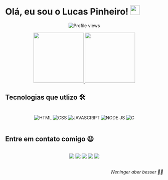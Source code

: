 <h1 align="left">Olá, eu sou o Lucas Pinheiro! <img src="https://c.tenor.com/sxuSkqFn82oAAAAi/hello-joypixels.gif" width="30px"></h1>
<p align="center"> <img src="https://komarev.com/ghpvc/?username=lucaspdsg&color=yellow" alt="Profile views" /> </p>

<div align="center">
  <a href="https://github.com/lucaspdsg">
    <img height="160em" src="https://github-readme-stats.vercel.app/api?username=lucaspdsg&count_private=true&include_all_commits=true&show_icons=true&theme=dracula&hide_border=false&show_owner=true"/>
    <img height="160em" src="https://github-readme-stats.vercel.app/api/top-langs/?username=lucaspdsg&theme=dracula&hide_border=false&&layout=compact"/>
  </a>
</div>

## Tecnologias que utlizo 🛠

<div align="center" valign="top"><br>
 <img align="center" alt="HTML" src="https://img.shields.io/badge/HTML5-E34F26?style=for-the-badge&logo=html5&logoColor=white">
 <img align="center" alt="CSS" src="https://img.shields.io/badge/CSS3-1572B6?style=for-the-badge&logo=css3&logoColor=white">
 <img align="center" alt="JAVASCRIPT" src="https://img.shields.io/badge/JavaScript-323330?style=for-the-badge&logo=javascript&logoColor=F7DF1E">
 <img align="center" alt="NODE JS" src="https://img.shields.io/badge/Node.js-43853D?style=for-the-badge&logo=node.js&logoColor=white">
 <img align="center" alt="C" src="https://img.shields.io/badge/C-00599C?style=for-the-badge&logo=c&logoColor=white">
</div><br>

## Entre em contato comigo 😃 
 <div align="center"><br>
  <a href="https://www.facebook.com/lucas.pinheiro.5891004" target="_blank"><img src="https://img.shields.io/badge/facebook-%231877F2.svg?&style=for-the-badge&logo=facebook&logoColor=white" target="_blank"></a>
  <a href="https://www.instagram.com/lucaspdsg/" target="_blank"><img src="https://img.shields.io/badge/-Instagram-%23E4405F?style=for-the-badge&logo=instagram&logoColor=white" target="_blank"></a>
  <a href="https://www.linkedin.com/in/lucaspdsg/" target="_blank"><img src="https://img.shields.io/badge/-LinkedIn-%230077B5?style=for-the-badge&logo=linkedin&logoColor=white" target="_blank"></a> 
  <a href="mailto:lucaspifam82@gmail.com"><img src="https://img.shields.io/badge/-Gmail-%23333?style=for-the-badge&logo=gmail&logoColor=white" target="_blank"></a>
  <a href="https://twitter.com/lucaspdsg"><img src="https://img.shields.io/badge/twitter-%231DA1F2.svg?&style=for-the-badge&logo=twitter&logoColor=white" target="_blank"></a>
</div><br>

<p align="right"><i>Weninger aber besser 🚀🚀</p>
